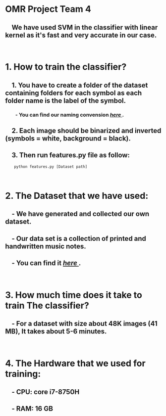 # OMR Project Team 4
## &emsp;We have used <b>SVM</b> in the classifier with linear kernel as it's fast and very accurate in our case. 
<br>

# 1. How to train the classifier?
## &emsp;1. You have to create a folder of the dataset containing folders for each symbol as each folder name is the label of the symbol.
### &emsp;&emsp;- You can find our naming convension <a href="https://docs.google.com/spreadsheets/d/1XqSvS_hDt0-i6hHHee-wwU1KsJoMRWFWlnPQF_Axy30/edit?usp=sharing"> *here* </a>.
## &emsp;2. Each image should be binarized and inverted (symbols = white, background = black).
## &emsp;3. Then run features.py file as follow:
``````````````````
    python features.py [Dataset path]
``````````````````
<br>

# 2. The Dataset that we have used:
## &emsp;- We have generated and collected our own dataset.
## &emsp;- Our data set is a collection of printed and handwritten music notes.
## &emsp;- You can find it <a href="https://drive.google.com/drive/folders/1pKRwwhgKUzjncaZcCojwe84l8AA-QIM_?usp=sharing"> *here* </a>.

<br>

# 3. How much time does it take to train The classifier?
## &emsp;- For a dataset with size about 48K images (41 MB), It takes about 5-6 minutes.

<br>

# 4. The Hardware that we used for training:
## &emsp;- CPU: core i7-8750H
## &emsp;- RAM: 16 GB